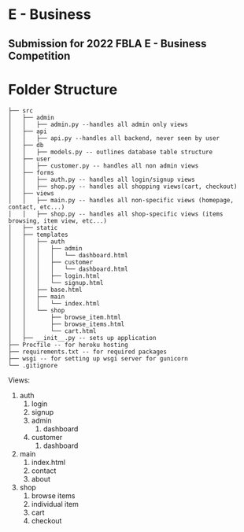 # E - Business
Submission for 2022 FBLA E - Business Competition
---


# Folder Structure

```
├── src
│   ├── admin
│   │   ├── admin.py --handles all admin only views
│   ├── api
│   │   ├── api.py --handles all backend, never seen by user
│   ├── db
│   │   ├── models.py -- outlines database table structure
│   ├── user
│   │   ├── customer.py -- handles all non admin views
│   ├── forms
│   │   ├── auth.py -- handles all login/signup views
│   │   ├── shop.py -- handles all shopping views(cart, checkout)
│   ├── views
│   │   ├── main.py -- handles all non-specific views (homepage, contact, etc...)
│   │   ├── shop.py -- handles all shop-specific views (items browsing, item view, etc...)
│   ├── static
│   ├── templates
│   │   ├── auth
│   │   │   ├── admin
│   │   │   │   └── dashboard.html
│   │   │   ├── customer
│   │   │   │   └── dashboard.html
│   │   │   ├── login.html
│   │   │   └── signup.html
│   │   ├── base.html
│   │   ├── main
│   │   │   └── index.html
│   │   └── shop
│   │       ├── browse_item.html
│   │       ├── browse_items.html
│   │       └── cart.html
│   ├── __init__.py -- sets up application
├── Procfile -- for heroku hosting
├── requirements.txt -- for required packages
├── wsgi -- for setting up wsgi server for gunicorn
└── .gitignore
```

Views:

1. auth
   1. login
   2. signup
   3. admin
      1. dashboard
   4. customer
      1. dashboard
2. main
   1. index.html
   2. contact
   3. about
3. shop
   1. browse items
   2. individual item
   3. cart
   4. checkout
   